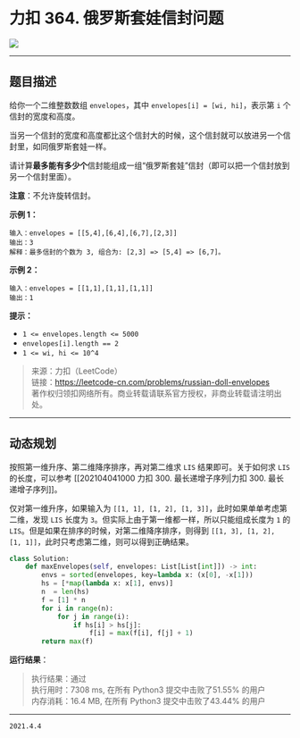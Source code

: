 # 力扣 364. 俄罗斯套娃信封问题

![](https://cdn.jsdelivr.net/gh/jpch89/PicBed/img/202104041033%20%E5%8A%9B%E6%89%A3%20364.%20%E4%BF%84%E7%BD%97%E6%96%AF%E5%A5%97%E5%A8%83%E4%BF%A1%E5%B0%81%E9%97%AE%E9%A2%98%2000.png)

---

## 题目描述

给你一个二维整数数组 `envelopes`，其中 `envelopes[i] = [wi, hi]`，表示第 `i` 个信封的宽度和高度。

当另一个信封的宽度和高度都比这个信封大的时候，这个信封就可以放进另一个信封里，如同俄罗斯套娃一样。

请计算**最多能有多少个**信封能组成一组“俄罗斯套娃”信封（即可以把一个信封放到另一个信封里面）。

**注意**：不允许旋转信封。

**示例 1：**

```text
输入：envelopes = [[5,4],[6,4],[6,7],[2,3]]
输出：3
解释：最多信封的个数为 3, 组合为: [2,3] => [5,4] => [6,7]。
```

**示例 2：**

```text
输入：envelopes = [[1,1],[1,1],[1,1]]
输出：1
```

**提示：**

- `1 <= envelopes.length <= 5000`
- `envelopes[i].length == 2`
- `1 <= wi, hi <= 10^4`

> 来源：力扣（LeetCode）  
> 链接：<https://leetcode-cn.com/problems/russian-doll-envelopes>  
> 著作权归领扣网络所有。商业转载请联系官方授权，非商业转载请注明出处。

---

## 动态规划

按照第一维升序、第二维降序排序，再对第二维求 `LIS` 结果即可。关于如何求 `LIS` 的长度，可以参考 [[202104041000 力扣 300. 最长递增子序列|力扣 300. 最长递增子序列]]。

仅对第一维升序，如果输入为 `[[1, 1], [1, 2], [1, 3]]`，此时如果单单考虑第二维，发现 `LIS` 长度为 `3`。但实际上由于第一维都一样，所以只能组成长度为 `1` 的 `LIS`。但是如果在排序的时候，对第二维降序排序，则得到 `[[1, 3], [1, 2], [1, 1]]`，此时只考虑第二维，则可以得到正确结果。

```python
class Solution:
    def maxEnvelopes(self, envelopes: List[List[int]]) -> int:
        envs = sorted(envelopes, key=lambda x: (x[0], -x[1]))
        hs = [*map(lambda x: x[1], envs)]
        n  = len(hs)
        f = [1] * n
        for i in range(n):
            for j in range(i):
                if hs[i] > hs[j]:
                    f[i] = max(f[i], f[j] + 1)
        return max(f)
```

**运行结果**：

> 执行结果：通过  
> 执行用时：7308 ms, 在所有 Python3 提交中击败了51.55% 的用户  
> 内存消耗：16.4 MB, 在所有 Python3 提交中击败了43.44% 的用户

---

`2021.4.4`
